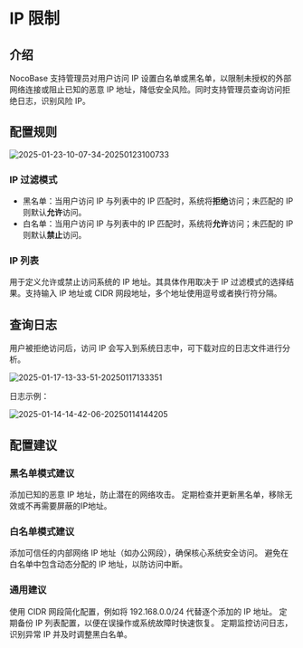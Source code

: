 # IP 限制

<PluginInfo licenseBundled="enterprise" name="ip-restriction"></PluginInfo>

## 介绍

NocoBase 支持管理员对用户访问 IP 设置白名单或黑名单，以限制未授权的外部网络连接或阻止已知的恶意 IP 地址，降低安全风险。同时支持管理员查询访问拒绝日志，识别风险 IP。

## 配置规则

![2025-01-23-10-07-34-20250123100733](https://static-docs.nocobase.com/2025-01-23-10-07-34-20250123100733.png)

### IP 过滤模式

- 黑名单：当用户访问 IP 与列表中的 IP 匹配时，系统将**拒绝**访问；未匹配的 IP 则默认**允许**访问。
- 白名单：当用户访问 IP 与列表中的 IP 匹配时，系统将**允许**访问；未匹配的 IP 则默认**禁止**访问。

### IP 列表

用于定义允许或禁止访问系统的 IP 地址。其具体作用取决于 IP 过滤模式的选择结果。支持输入 IP 地址或 CIDR 网段地址，多个地址使用逗号或者换行符分隔。

## 查询日志

用户被拒绝访问后，访问 IP 会写入到系统日志中，可下载对应的日志文件进行分析。

![2025-01-17-13-33-51-20250117133351](https://static-docs.nocobase.com/2025-01-17-13-33-51-20250117133351.png)

日志示例：

![2025-01-14-14-42-06-20250114144205](https://static-docs.nocobase.com/2025-01-14-14-42-06-20250114144205.png)

## 配置建议

### 黑名单模式建议

添加已知的恶意 IP 地址，防止潜在的网络攻击。
定期检查并更新黑名单，移除无效或不再需要屏蔽的IP地址。

### 白名单模式建议

添加可信任的内部网络 IP 地址（如办公网段），确保核心系统安全访问。
避免在白名单中包含动态分配的 IP 地址，以防访问中断。

### 通用建议

使用 CIDR 网段简化配置，例如将 192.168.0.0/24 代替逐个添加的 IP 地址。
定期备份 IP 列表配置，以便在误操作或系统故障时快速恢复。
定期监控访问日志，识别异常 IP 并及时调整黑白名单。
